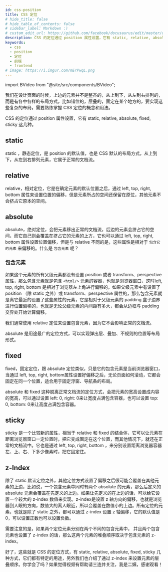 ```yaml
---
id: css-position
title: CSS 定位
# hide_title: false
# hide_table_of_contents: false
# sidebar_label: Markdown :)
# custom_edit_url: https://github.com/facebook/docusaurus/edit/master/docs/api-doc-markdown.md
description: CSS 的定位通过 position 属性设置，它有 static, relative, absolute, fixed, sticky 这几种。
keywords:
  - css
  - position
  - 定位
  - 前端
  - frontend
# image: https://i.imgur.com/mErPwqL.png
---
```


import BVideo from "@site/src/components/BVideo";

<BVideo src="//player.bilibili.com/player.html?aid=541725652&bvid=BV1ni4y1g7tc&cid=224228999&page=1" bsrc="https://www.bilibili.com/video/BV1ni4y1g7tc/"/>

我们在设计页面的时候，上边的元素并不是整齐的，从上到下，从左到右排列的，而是有各中各样的布局方式，比如错位的，层叠的，固定在某个地方的，要实现这些复杂的布局，需要熟练掌握 CSS 定位的概念和用法。



CSS 的定位通过 position 属性设置，它有 static, relative, absolute, fixed, sticky 这几种。

## static

static ，静态定位，是 position 的默认值，也是 CSS 默认的布局方式，从上到下，从左到右排列元素，它属于正常的文档流。

## relative

relative，相对定位，它是在确定元素的默认位置之后，通过 left, top, right, bottom 属性来设置位置的偏移，但是元素所占的空间还保留在原位，其他元素不会挤占它原本的空间。

## absolute

absolute，绝对定位，会把元素移出正常的文档流，后边的元素会挤占它的空间，而它自己则会覆盖在挤占它的元素的上方，它也可以通过 left, top, right, bottom 属性设置位置偏移，但是与 relative 不同的是，这些属性是相对于 `包含它的元素` 来偏移的。什么是 `包含元素` 呢？

### 包含元素

如果这个元素的所有父级元素都没有设置 position 或者 transform、perspective 属性，那么包含元素就是包含 `<html/>` 元素的容器，也就是浏览器窗口，这时left, top, right, bottom 是相对于浏览器左上角进行偏移的。如果父级元素中有设置了 position （除 static 之外）或 transform、perspective 属性的，那么包含元素就是离它最近的设置了这些属性的元素，它是相对于父级元素的 padding 盒子边界进行位置偏移的，也就是无论父级元素的内间距有多大，都会从边框与 padding 交界处开始计算偏移。



我们通常使用 relative 定位来设置包含元素，因为它不会影响正常的文档流。



absolute 是用途最广的定位方式，可以实现弹出层、叠加、不规则的位置等布局形式。

## fixed

fixed，固定定位，跟 absolute 定位类似，只是它的包含元素是当前浏览器窗口，当通过 left, top, right, bottom属性设置好偏移之后，无论页面如何滚动，它都会固定在同一个位置，适合用于固定浮窗、导航条的布局。

absolute 和 fixed 这种脱离正常文档流的定位方式，会把元素的宽高设置成内容的宽高，可以通过设置 left: 0, right: 0来让宽度占满包含容器，也可以设置 top: 0, bottom: 0来让高度占满包含容器。

## sticky

sticky 是一个比较新的属性，相当于 relative 和 fixed 的结合体，它可以让元素在距离浏览器窗口一定位置时，把它变成固定在这个位置，而其他情况下，就还在正常的文档流中。它也是通过 left, top, right, bottom ，来分别设置距离浏览器容器左、上、右、下多少像素时，把它固定住。

## z-Index

除了 static 默认定位之外，其他定位方式设置了偏移之后很可能会覆盖在其他元素的上边，比如说，一个包含元素中同时有两个 absolute 的元素，那么后定义的 absolute 元素会覆盖在先定义的上边。如果让先定义的在上边的话，可以给它设置一个较大的 z-index 数值来实现。z-index是设置 z 轴方向的偏移，也就是浏览器到人眼的方向，数值大的离人眼近，所以会覆盖在数值小的上边。所有定位的元素，也就是除了 static 之外，都可以通过 z-index 设置 z 轴偏移，它的默认值是0，可以设置正数也可以设置负数。

需要注意的是，如果两个定位元素分别在两个不同的包含元素中， 并且两个包含元素也设置了 z-index 的话，那么这两个元素的堆叠顺序取决于包含元素的 z-index。



好了，这些就是 CSS 的定位方式，有 static, relative, absolute, fixed, sticky 几种方式，它们都有特定的用途，另外我们也介绍了通过 z-index 来设置元素的层叠顺序。你学会了吗？如果觉得视频有帮助请三连并关注，我是二姨，感谢观看！
